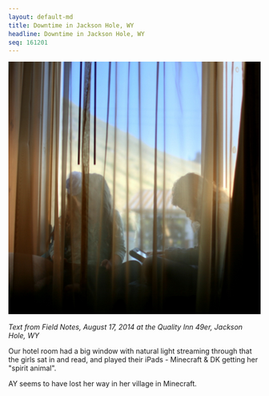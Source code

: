 ```yaml
---
layout: default-md
title: Downtime in Jackson Hole, WY
headline: Downtime in Jackson Hole, WY
seq: 161201
---
```


<img src="/assets/2014-Jackson-Hole-Hotel-Window.jpg" width="750">

*Text from Field Notes, August 17, 2014 at the Quality Inn 49er, Jackson Hole, WY*

Our hotel room had a big window with natural light streaming through that the girls sat in and read, and played their iPads - Minecraft & DK getting her "spirit animal".

AY seems to have lost her way in her village in Minecraft.